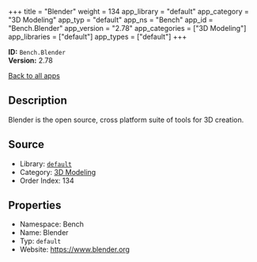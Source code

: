 ﻿+++
title = "Blender"
weight = 134
app_library = "default"
app_category = "3D Modeling"
app_typ = "default"
app_ns = "Bench"
app_id = "Bench.Blender"
app_version = "2.78"
app_categories = ["3D Modeling"]
app_libraries = ["default"]
app_types = ["default"]
+++

**ID:** `Bench.Blender`  
**Version:** 2.78  
<!--more-->

[Back to all apps](/apps/)

## Description
Blender is the open source, cross platform suite of tools for 3D creation.

## Source

* Library: [`default`](/app_libraries/default)
* Category: [3D Modeling](/app_categories/3d-modeling)
* Order Index: 134

## Properties

* Namespace: Bench
* Name: Blender
* Typ: `default`
* Website: <https://www.blender.org>

